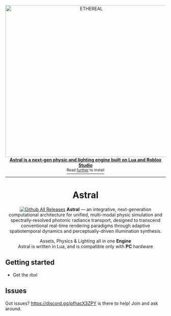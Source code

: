 <div align="center">

<img width="525" height="475" alt="ETHEREAL" src="https://github.com/user-attachments/assets/15976d55-3b26-4d53-8686-2ee53f0e668c" />

<a href="https://discord.gg/pfhacX3ZPY">
  <div>
    

  </div>
  <b>
    Astral is a next-gen physic and lighting engine built on Lua and Roblox Studio
    
  </b>
  <div>
    <sup>Read <u>further</u> to install</sup>
  </div>
</a>

<hr />

# Astral

[![Github All Releases](https://img.shields.io/github/downloads/Storm99999/sphere/total.svg)]()
__Astral__ — an integrative, next-generation computational architecture for unified, multi-modal physic simulation and spectrally-resolved photonic radiance transport, designed to transcend conventional real-time rendering paradigms through adaptive spatiotemporal dynamics and perceptually-driven illumination synthesis.

Assets, Physics & Lighting all in one __Engine__ <br />
Astral is written in Lua, and is compatible only with __PC__ hardware

</div>

## Getting started
* Get the rbxl

## Issues
Got issues? https://discord.gg/pfhacX3ZPY is there to help! Join and ask around.
